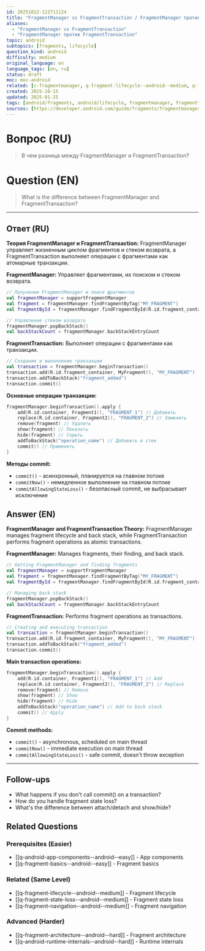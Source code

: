 ```yaml
---
id: 20251012-122711124
title: "FragmentManager vs FragmentTransaction / FragmentManager против FragmentTransaction"
aliases:
  - "FragmentManager vs FragmentTransaction"
  - "FragmentManager против FragmentTransaction"
topic: android
subtopics: [fragments, lifecycle]
question_kind: android
difficulty: medium
original_language: en
language_tags: [en, ru]
status: draft
moc: moc-android
related: [c-fragmentmanager, q-fragment-lifecycle--android--medium, q-fragment-state-loss--android--medium]
created: 2025-10-15
updated: 2025-01-25
tags: [android/fragments, android/lifecycle, fragmentmanager, fragmenttransaction, fragments, lifecycle, difficulty/medium]
sources: [https://developer.android.com/guide/fragments/fragmentmanager]
---
```


# Вопрос (RU)
> В чем разница между FragmentManager и FragmentTransaction?

# Question (EN)
> What is the difference between FragmentManager and FragmentTransaction?

---

## Ответ (RU)

**Теория FragmentManager и FragmentTransaction:**
FragmentManager управляет жизненным циклом фрагментов и стеком возврата, а FragmentTransaction выполняет операции с фрагментами как атомарные транзакции.

**FragmentManager:**
Управляет фрагментами, их поиском и стеком возврата.

```kotlin
// Получение FragmentManager и поиск фрагментов
val fragmentManager = supportFragmentManager
val fragment = fragmentManager.findFragmentByTag("MY_FRAGMENT")
val fragmentById = fragmentManager.findFragmentById(R.id.fragment_container)

// Управление стеком возврата
fragmentManager.popBackStack()
val backStackCount = fragmentManager.backStackEntryCount
```

**FragmentTransaction:**
Выполняет операции с фрагментами как транзакции.

```kotlin
// Создание и выполнение транзакции
val transaction = fragmentManager.beginTransaction()
transaction.add(R.id.fragment_container, MyFragment(), "MY_FRAGMENT")
transaction.addToBackStack("fragment_added")
transaction.commit()
```

**Основные операции транзакции:**
```kotlin
fragmentManager.beginTransaction().apply {
    add(R.id.container, Fragment1(), "FRAGMENT_1") // Добавить
    replace(R.id.container, Fragment2(), "FRAGMENT_2") // Заменить
    remove(fragment) // Удалить
    show(fragment) // Показать
    hide(fragment) // Скрыть
    addToBackStack("operation_name") // Добавить в стек
    commit() // Применить
}
```

**Методы commit:**
- `commit()` - асинхронный, планируется на главном потоке
- `commitNow()` - немедленное выполнение на главном потоке
- `commitAllowingStateLoss()` - безопасный commit, не выбрасывает исключение

## Answer (EN)

**FragmentManager and FragmentTransaction Theory:**
FragmentManager manages fragment lifecycle and back stack, while FragmentTransaction performs fragment operations as atomic transactions.

**FragmentManager:**
Manages fragments, their finding, and back stack.

```kotlin
// Getting FragmentManager and finding fragments
val fragmentManager = supportFragmentManager
val fragment = fragmentManager.findFragmentByTag("MY_FRAGMENT")
val fragmentById = fragmentManager.findFragmentById(R.id.fragment_container)

// Managing back stack
fragmentManager.popBackStack()
val backStackCount = fragmentManager.backStackEntryCount
```

**FragmentTransaction:**
Performs fragment operations as transactions.

```kotlin
// Creating and executing transaction
val transaction = fragmentManager.beginTransaction()
transaction.add(R.id.fragment_container, MyFragment(), "MY_FRAGMENT")
transaction.addToBackStack("fragment_added")
transaction.commit()
```

**Main transaction operations:**
```kotlin
fragmentManager.beginTransaction().apply {
    add(R.id.container, Fragment1(), "FRAGMENT_1") // Add
    replace(R.id.container, Fragment2(), "FRAGMENT_2") // Replace
    remove(fragment) // Remove
    show(fragment) // Show
    hide(fragment) // Hide
    addToBackStack("operation_name") // Add to back stack
    commit() // Apply
}
```

**Commit methods:**
- `commit()` - asynchronous, scheduled on main thread
- `commitNow()` - immediate execution on main thread
- `commitAllowingStateLoss()` - safe commit, doesn't throw exception

---

## Follow-ups

- What happens if you don't call commit() on a transaction?
- How do you handle fragment state loss?
- What's the difference between attach/detach and show/hide?

## Related Questions

### Prerequisites (Easier)
- [[q-android-app-components--android--easy]] - App components
- [[q-fragment-basics--android--easy]] - Fragment basics

### Related (Same Level)
- [[q-fragment-lifecycle--android--medium]] - Fragment lifecycle
- [[q-fragment-state-loss--android--medium]] - Fragment state loss
- [[q-fragment-navigation--android--medium]] - Fragment navigation

### Advanced (Harder)
- [[q-fragment-architecture--android--hard]] - Fragment architecture
- [[q-android-runtime-internals--android--hard]] - Runtime internals
